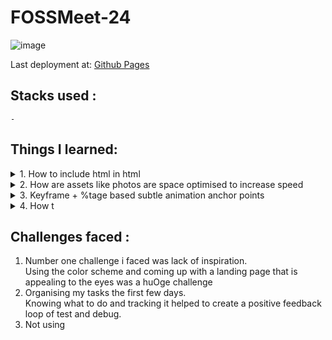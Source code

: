 # FOSSMeet-24

![image](https://github.com/vk-tori/FOSSMeet-24/assets/139075087/4db648a6-9fa4-4f47-8384-96c8039454cc)

Last deployment at: [Github Pages](https://vk-tori.github.io/FOSSMeet-24/home.html)

## Stacks used :
    - 

## Things I learned:



  <details>
    <summary>1. How to include html in html</summary>
    <br>
  Include this js library:  

  ```html
  <script src="https://unpkg.com/htmlincludejs"></script>
  ```
  Example on how to use:  

  ```html
  <include src="../elements/navbar.html"></include>
  ```
    
  </details>
  
<details>
    <summary> 2. How are assets like photos are space optimised to increase speed</summary>
    <br>
    1. Webp format of images take much less space
    2. SvGs are the best Gs
    3. Html and css that repeats should always be written once and ustilised by linking
      a. linking html is giving above
      b, lnking css is easy
  </details>
  <details>
    <summary>3. Keyframe + %tage based subtle animation anchor points</summary>
    <br>
    
  </details>
  <details>
    <summary>4. How t</summary>
    <br>
    
  </details>
 
  
  

## Challenges faced :
  1. Number one challenge i faced was lack of inspiration. </br> Using the color scheme and coming up with a landing page that is appealing to the eyes was a huOge challenge
  2. Organising my tasks the first few days. </br>   Knowing what to do and tracking it helped to create a positive feedback loop of test and debug.
  3. Not using
